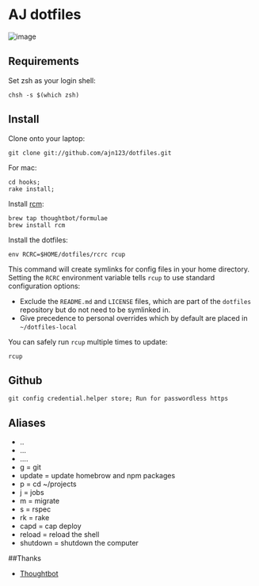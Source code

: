 AJ dotfiles
===================


![image](https://cloud.githubusercontent.com/assets/2382277/5582048/29b76fee-9031-11e4-83a1-e5a8ceb92c75.png)

Requirements
------------

Set zsh as your login shell:

    chsh -s $(which zsh)

Install
-------

Clone onto your laptop:

    git clone git://github.com/ajn123/dotfiles.git

For mac:
    
    cd hooks;
    rake install;

Install [rcm](https://github.com/thoughtbot/rcm):

    brew tap thoughtbot/formulae
    brew install rcm

Install the dotfiles:

    env RCRC=$HOME/dotfiles/rcrc rcup

This command will create symlinks for config files in your home directory.
Setting the `RCRC` environment variable tells `rcup` to use standard
configuration options:


* Exclude the `README.md` and `LICENSE` files, which are part of
  the `dotfiles` repository but do not need to be symlinked in.
* Give precedence to personal overrides which by default are placed in
  `~/dotfiles-local`

You can safely run `rcup` multiple times to update:

    rcup


Github
----------------
    
    git config credential.helper store; Run for passwordless https


Aliases
---------------
* .. 
* ...
* ....
* g = git
* update = update homebrow and npm packages
* p = cd ~/projects
* j = jobs
* m = migrate
* s = rspec
* rk = rake
* capd = cap deploy
* reload = reload the shell
* shutdown = shutdown the computer


##Thanks
* [Thoughtbot](http://thoughtbot.com/)
